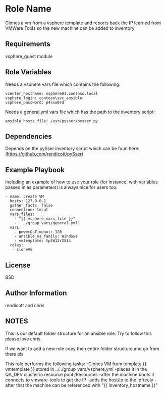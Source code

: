 Role Name
=========

Clones a vm from a vsphere template and reports back the IP learned from VMWare Tools so the new machine can be added to inventory

Requirements
------------

vsphere_guest module


Role Variables
--------------

Needs a vsphere vars file which contains the following: 

    vcenter_hostname: vsphere01.contoso.local
    vsphere_login: contoso\svc_ansible
    vsphere_password: p4ssw0rd

Needs a general.yml vars file which has the path to the inventory script:

    ansible_hosts_file: /usr/pysser/pysser.py


Dependencies
------------

Depends on the pySser inventory script which can be foun here: (https://github.com/rendicott/pySser)

Example Playbook
----------------

Including an example of how to use your role (for instance, with variables passed in as parameters) is always nice for users too:

    - name: create VM
      hosts: 127.0.0.1
      gather_facts: false
      connection: local
      vars_files:
        - "{{ vsphere_vars_file }}"
        - '../group_vars/general.yml'
      vars:
        - powerOnTimeout: 120 
        - ansible_os_family: Windows
        - vmtemplate: tplW12r2S14
      roles: 
       - cloneVm
License
-------

BSD

Author Information
------------------

rendicott and chris

NOTES
------------------
This is our default folder structure for an ansible role. Try to follow this please love chris. 

If we want to add a new role copy then entire folder structure and go from there pls

This role performs the following tasks:
-Clones VM from template {{ vmtemplate }} stored in ../../group_vars/vsphere.yml
-places it in the QA_DEV cluster in resource pool /Resources
-after the machine boots it connects to vmware-tools to get the IP
-adds the host/ip to the ipfreely
-after that the machine can be referenced with "{{ inventory_hostname }}"
